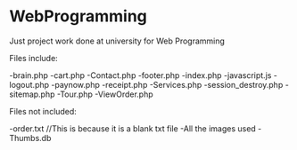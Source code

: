 # WebProgramming
Just project work done at university for Web Programming

Files include:

  -brain.php
  -cart.php
  -Contact.php
  -footer.php
  -index.php
  -javascript.js
  -logout.php
  -paynow.php
  -receipt.php
  -Services.php
  -session_destroy.php
  -sitemap.php
  -Tour.php
  -ViewOrder.php
  
Files not included:

  -order.txt //This is because it is a blank txt file
  -All the images used
  -Thumbs.db
